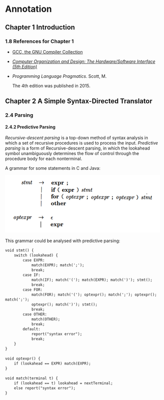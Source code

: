 # Annotation



## Chapter 1 Introduction

### 1.8 References for Chapter 1

- [GCC, the GNU Compiler Collection](https://gcc.gnu.org/)
- [*Computer Organization and Design: The Hardware/Software Interface (5th Edition)*](http://ac.aua.am/Arm/Public/2017-Spring-Computer-Organization/Textbooks/ComputerOrganizationAndDesign5thEdition2014.pdf)
- *Programming Language Pragmatics*. Scott, M.

    The 4th edition was published in 2015.

## Chapter 2 A Simple Syntax-Directed Translator

### 2.4 Parsing
#### 2.4.2 Predictive Parsing

*Recursive-descent parsing* is a top-down method of syntax analysis in which a set of recursive procedures is used to process the input. *Predictive parsing* is a form of Recursive-descent parsing, in which the lookahead symbol unambiguously determines the flow of control through the procedure body for each nonterminal.

A grammar for some statements in C and Java:

![](img/figure-2.16.png)

This grammar could be analysed with predictive parsing:

```
void stmt() {
    switch (lookahead) {
        case EXPR:
            match(EXPR); match(';');
            break;
        case IF:
            match(IF); match('('); match(EXPR); match(')'); stmt();
            break;
        case FOR:
            match(FOR); match('('); optexpr(); match(';'); optexpr(); match(';');
            optexpr(); match(')'); stmt();
            break;
        case OTHER:
            match(OTHER);
            break;
        default:
            report("syntax error");
            break;
    }
}

void optexpr() {
    if (lookahead == EXPR) match(EXPR);
}

void match(terminal t) {
    if (lookahead == t) lookahead = nextTerminal;
    else report("syntax error");
}
```
